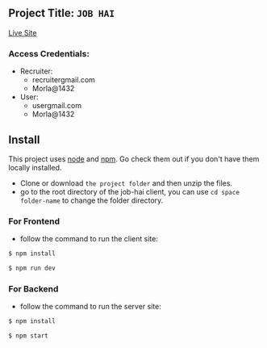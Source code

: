 ## Project Title: `JOB HAI`

[Live Site](https://job-hai-client.vercel.app)

### Access Credentials:

-   Recruiter:
    -   recruitergmail.com
    -   Morla@1432
-   User:
    -   usergmail.com
    -   Morla@1432

## Install

This project uses [node](http://nodejs.org) and [npm](https://npmjs.com). Go check them out if you don't have them locally installed.

- Clone or download `the project folder` and then unzip the files.
- go to the root directory of the job-hai client, you can use `cd space folder-name` to change the folder directory.

### For Frontend 
- follow the command to run the client site: 

```sh
$ npm install
```
```sh
$ npm run dev
```


### For Backend 
- follow the command to run the server site: 

```sh
$ npm install
```
```sh
$ npm start
```
